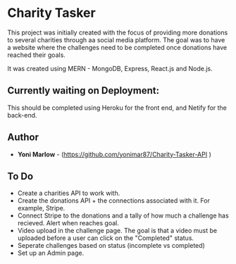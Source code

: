 # Charity Tasker

This project was initially created with the focus of providing more donations to several charities through aa social media platform. The goal was to have a website where the challenges need to be completed once donations have reached their goals. 

It was created using MERN - MongoDB, Express, React.js and Node.js.

## Currently waiting on Deployment:

This should be completed using Heroku for the front end, and Netify for the back-end.

## Author

* **Yoni Marlow** - (https://github.com/yonimar87/Charity-Tasker-API )

## To Do

* Create a charities API to work with.
* Create the donations API + the connections associated with it. For example, Stripe. 
* Connect Stripe to the donations and a tally of how much a challenge has recieved. Alert when reaches goal.
* Video upload in the challenge page. The goal is that a video must be uploaded before a user can click on the "Completed" status. 
* Seperate challenges based on status (incomplete vs completed)
* Set up an Admin page.
